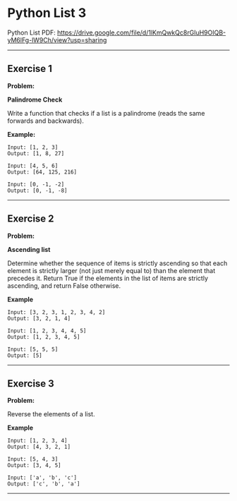 # Python List 3

Python List PDF:
https://drive.google.com/file/d/1lKmQwkQc8rGIuH9OIQB-yM6lFg-lW9Ch/view?usp=sharing


---

## Exercise 1

**Problem:**

**Palindrome Check**

Write a function that checks if a list is a palindrome (reads the same forwards and backwards).

**Example:**

 	Input: [1, 2, 3]
	Output: [1, 8, 27]
	
	Input: [4, 5, 6]
	Output: [64, 125, 216]
	
	Input: [0, -1, -2]
	Output: [0, -1, -8]


---

## Exercise 2

**Problem:**

**Ascending list**

Determine whether the sequence of items is strictly ascending so that each element is strictly larger (not just merely equal to) than the element that precedes it. 
Return True if the elements in the list of items are strictly ascending, and return False otherwise.

**Example**
	
	Input: [3, 2, 3, 1, 2, 3, 4, 2]
	Output: [3, 2, 1, 4]
	
	Input: [1, 2, 3, 4, 4, 5]
	Output: [1, 2, 3, 4, 5]
	
	Input: [5, 5, 5]
	Output: [5]

---

## Exercise 3

**Problem:**

Reverse the elements of a list.

**Example**

	Input: [1, 2, 3, 4]
	Output: [4, 3, 2, 1]
	
	Input: [5, 4, 3]
	Output: [3, 4, 5]
	
	Input: ['a', 'b', 'c']
	Output: ['c', 'b', 'a']

---

